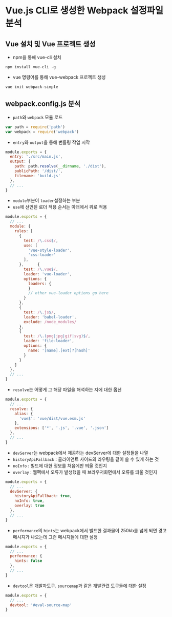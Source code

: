 # Vue.js CLI로 생성한 Webpack 설정파일 분석

## Vue 설치 및 Vue 프로젝트 생성 
- npm을 통해 vue-cli 설치
```
npm install vue-cli -g
```
- vue 명령어를 통해 vue-webpack 프로젝트 생성 
```
vue init webpack-simple
```

## webpack.config.js 분석
- `path`와 `webpack` 모듈 로드
```javascript
var path = require('path')
var webpack = require('webpack')
```

- `entry`와 `output`을 통해 번들링 작업 시작
```javascript
module.exports = {
  entry: './src/main.js',
  output: {
    path: path.resolve(__dirname, './dist'),
    publicPath: '/dist/',
    filename: 'build.js'
  },
  // ...
}
```

- `module`부분이 `loader`설정하는 부분 
- `use`에 선언된 로더 적용 순서는 아래에서 위로 적용
```javascript
module.exports = {
  // ...
  module: {
    rules: [
      {
        test: /\.css$/,
        use: [
          'vue-style-loader',
          'css-loader'
        ],
      },      {
        test: /\.vue$/,
        loader: 'vue-loader',
        options: {
          loaders: {
          }
          // other vue-loader options go here
        }
      },
      {
        test: /\.js$/,
        loader: 'babel-loader',
        exclude: /node_modules/
      },
      {
        test: /\.(png|jpg|gif|svg)$/,
        loader: 'file-loader',
        options: {
          name: '[name].[ext]?[hash]'
        }
      }
    ]
  },
  // ...
}
```

- `resolve`는 어떻게 그 해당 파일을 해석하는 지에 대한 옵션
```javascript
module.exports = {
  // ...
  resolve: {
    alias: {
      'vue$': 'vue/dist/vue.esm.js'
    },
    extensions: ['*', '.js', '.vue', '.json']
  },
  // ...
}
```

- `devServer`는 webpack에서 제공하는 devServer에 대한 설정들을 나열
- `historyApiFallback` : 클라이언트 사이드의 라우팅을 같이 쓸 수 있게 하는 것
- `noInfo` : 빌드에 대한 정보를 처음에만 띄울 것인지
- `overlay` : 웹팩에서 오류가 발생했을 때 브라우저화면에서 오류를 띄울 것인지
```javascript
module.exports = {
  // ...
  devServer: {
    historyApiFallback: true,
    noInfo: true,
    overlay: true
  },
  // ...
}
```

- `performance`의 `hints`는 webpack에서 빌드한 결과물이 250kb를 넘게 되면 경고메시지가 나오는데 그런 메시지들에 대한 설정
```javascript
module.exports = {
  // ...
  performance: {
    hints: false
  },
  // ...
}
```

- `devtool`은 개발자도구. `sourcemap`과 같은 개발관련 도구들에 대한 설정
```javascript
module.exports = {
  // ...
  devtool: '#eval-source-map'
}
```